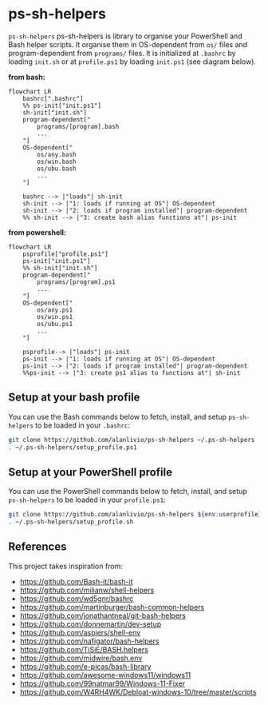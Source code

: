 # ps-sh-helpers

`ps-sh-helpers` ps-sh-helpers is library to organise your PowerShell and Bash helper scripts. It organise them in OS-dependent from `os/` files and program-dependent from `programs/` files. It is initialized at `.bashrc` by loading `init.sh` or at `profile.ps1` by loading `init.ps1` (see diagram below).

**from bash:**

```mermaid
flowchart LR
    bashrc[".bashrc"]
    %% ps-init["init.ps1"]
    sh-init["init.sh"]
    program-dependent["
        programs/[program].bash
        ...
    "]
    OS-dependent["
        os/any.bash
        os/win.bash
        os/ubu.bash
        ...
    "]
    
    bashrc --> |"loads"| sh-init
    sh-init --> |"1: loads if running at OS"| OS-dependent
    sh-init --> |"2: loads if program installed"| program-dependent
    %% sh-init --> |"3: create bash alias functions at"| ps-init
```

**from powershell:**

```mermaid
flowchart LR
    psprofile["profile.ps1"]
    ps-init["init.ps1"]
    %% sh-init["init.sh"]
    program-dependent["
        programs/[program].ps1
        ...
    "]
    OS-dependent["
        os/any.ps1
        os/win.ps1
        os/ubu.ps1
        ...
    "]

    psprofile--> |"loads"| ps-init
    ps-init --> |"1: loads if running at OS"| OS-dependent
    ps-init --> |"2: loads if program installed"| program-dependent
    %%ps-init --> |"3: create ps1 alias to functions at"| sh-init
```

## Setup at your bash profile

You can use the Bash commands below to fetch, install, and setup `ps-sh-helpers` to be loaded in your `.bashrc`:

```bash
git clone https://github.com/alanlivio/ps-sh-helpers ~/.ps-sh-helpers
. ~/.ps-sh-helpers/setup_profile.ps1
```

## Setup at your PowerShell profile

You can use the PowerShell commands below to fetch, install, and setup `ps-sh-helpers` to be loaded in your `profile.ps1`:

```bash
git clone https://github.com/alanlivio/ps-sh-helpers ${env:userprofile}\ps1-sh-helpers
. ~/.ps-sh-helpers/setup_profile.sh
```

## References

This project takes inspiration from:

- <https://github.com/Bash-it/bash-it>
- <https://github.com/milianw/shell-helpers>
- <https://github.com/wd5gnr/bashrc>
- <https://github.com/martinburger/bash-common-helpers>
- <https://github.com/jonathantneal/git-bash-helpers>
- <https://github.com/donnemartin/dev-setup>
- <https://github.com/aspiers/shell-env>
- <https://github.com/nafigator/bash-helpers>
- <https://github.com/TiSiE/BASH.helpers>
- <https://github.com/midwire/bash.env>
- <https://github.com/e-picas/bash-library>
- <https://github.com/awesome-windows11/windows11>
- <https://github.com/99natmar99/Windows-11-Fixer>
- <https://github.com/W4RH4WK/Debloat-windows-10/tree/master/scripts>
